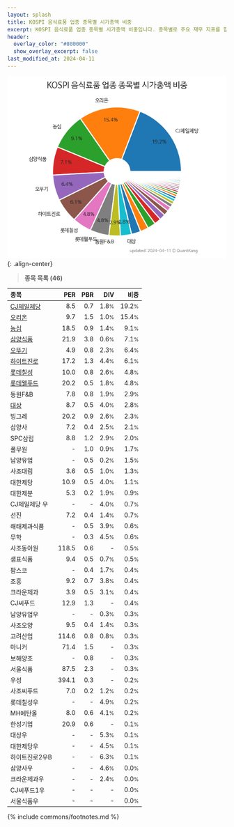 ```yaml
---
layout: splash
title: KOSPI 음식료품 업종 종목별 시가총액 비중
excerpt: KOSPI 음식료품 업종 종목별 시가총액 비중입니다. 종목별로 주요 재무 지표를 함께 표시합니다.
header:
  overlay_color: "#800000"
  show_overlay_excerpt: false
last_modified_at: 2024-04-11
---
```



![KOSPI 음식료품 업종 종목별 시가총액 비중](/stats/sector/images/kospi_업종_음식료품_종목.png){: .align-center}


> **종목 목록 (46)**<a id="list"></a>

| **종목** | **PER** | **PBR** | **DIV** | **비중** |
| :------- | ------: | ------: | ------: | -------: |
| [CJ제일제당](/097950/) | 8.5 | 0.7 | 1.8<small>%</small> | 19.2<small>%</small> |
| [오리온](/271560/) | 9.7 | 1.5 | 1.0<small>%</small> | 15.4<small>%</small> |
| [농심](/004370/) | 18.5 | 0.9 | 1.4<small>%</small> | 9.1<small>%</small> |
| [삼양식품](/003230/) | 21.9 | 3.8 | 0.6<small>%</small> | 7.1<small>%</small> |
| [오뚜기](/007310/) | 4.9 | 0.8 | 2.3<small>%</small> | 6.4<small>%</small> |
| [하이트진로](/000080/) | 17.2 | 1.3 | 4.4<small>%</small> | 6.1<small>%</small> |
| [롯데칠성](/005300/) | 10.0 | 0.8 | 2.6<small>%</small> | 4.8<small>%</small> |
| [롯데웰푸드](/280360/) | 20.2 | 0.5 | 1.8<small>%</small> | 4.8<small>%</small> |
| 동원F&B | 7.8 | 0.8 | 1.9<small>%</small> | 2.9<small>%</small> |
| [대상](/001680/) | 8.7 | 0.5 | 4.0<small>%</small> | 2.8<small>%</small> |
| 빙그레 | 20.2 | 0.9 | 2.6<small>%</small> | 2.3<small>%</small> |
| 삼양사 | 7.2 | 0.4 | 2.5<small>%</small> | 2.1<small>%</small> |
| SPC삼립 | 8.8 | 1.2 | 2.9<small>%</small> | 2.0<small>%</small> |
| 풀무원 | - | 1.0 | 0.9<small>%</small> | 1.7<small>%</small> |
| 남양유업 | - | 0.5 | 0.2<small>%</small> | 1.5<small>%</small> |
| 사조대림 | 3.6 | 0.5 | 1.0<small>%</small> | 1.3<small>%</small> |
| 대한제당 | 10.9 | 0.5 | 4.0<small>%</small> | 1.1<small>%</small> |
| 대한제분 | 5.3 | 0.2 | 1.9<small>%</small> | 0.9<small>%</small> |
| CJ제일제당 우 | - | - | 4.0<small>%</small> | 0.7<small>%</small> |
| 선진 | 7.2 | 0.4 | 1.4<small>%</small> | 0.7<small>%</small> |
| 해태제과식품 | - | 0.5 | 3.9<small>%</small> | 0.6<small>%</small> |
| 무학 | - | 0.3 | 4.5<small>%</small> | 0.6<small>%</small> |
| 사조동아원 | 118.5 | 0.6 | - | 0.5<small>%</small> |
| 샘표식품 | 9.4 | 0.5 | 0.7<small>%</small> | 0.5<small>%</small> |
| 팜스코 | - | 0.4 | 1.7<small>%</small> | 0.4<small>%</small> |
| 조흥 | 9.2 | 0.7 | 3.8<small>%</small> | 0.4<small>%</small> |
| 크라운제과 | 3.9 | 0.5 | 3.1<small>%</small> | 0.4<small>%</small> |
| CJ씨푸드 | 12.9 | 1.3 | - | 0.4<small>%</small> |
| 남양유업우 | - | - | 0.3<small>%</small> | 0.3<small>%</small> |
| 사조오양 | 9.5 | 0.4 | 1.4<small>%</small> | 0.3<small>%</small> |
| 고려산업 | 114.6 | 0.8 | 0.8<small>%</small> | 0.3<small>%</small> |
| 마니커 | 71.4 | 1.5 | - | 0.3<small>%</small> |
| 보해양조 | - | 0.8 | - | 0.3<small>%</small> |
| 서울식품 | 87.5 | 2.3 | - | 0.3<small>%</small> |
| 우성 | 394.1 | 0.3 | - | 0.2<small>%</small> |
| 사조씨푸드 | 7.0 | 0.2 | 1.2<small>%</small> | 0.2<small>%</small> |
| 롯데칠성우 | - | - | 4.9<small>%</small> | 0.2<small>%</small> |
| MH에탄올 | 8.0 | 0.6 | 4.1<small>%</small> | 0.2<small>%</small> |
| 한성기업 | 20.9 | 0.6 | - | 0.1<small>%</small> |
| 대상우 | - | - | 5.3<small>%</small> | 0.1<small>%</small> |
| 대한제당우 | - | - | 4.5<small>%</small> | 0.1<small>%</small> |
| 하이트진로2우B | - | - | 6.3<small>%</small> | 0.1<small>%</small> |
| 삼양사우 | - | - | 4.6<small>%</small> | 0.0<small>%</small> |
| 크라운제과우 | - | - | 2.4<small>%</small> | 0.0<small>%</small> |
| CJ씨푸드1우 | - | - | - | 0.0<small>%</small> |
| 서울식품우 | - | - | - | 0.0<small>%</small> |

{% include commons/footnotes.md %}